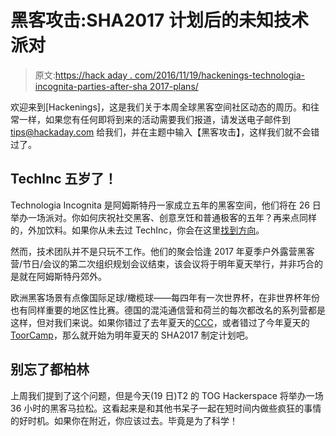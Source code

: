 # 黑客攻击:SHA2017 计划后的未知技术派对

> 原文:[https://hack aday . com/2016/11/19/hackenings-technologia-incognita-parties-after-sha 2017-plans/](https://hackaday.com/2016/11/19/hackenings-technologica-incognita-parties-after-sha2017-plans/)

欢迎来到[Hackenings]，这是我们关于本周全球黑客空间社区动态的周历。和往常一样，如果您有任何即将到来的活动需要我们报道，请发送电子邮件到 tips@hackaday.com 给我们，并在主题中输入【黑客攻击】，这样我们就不会错过了。

## TechInc 五岁了！

Technologia Incognita 是阿姆斯特丹一家成立五年的黑客空间，他们将在 26 日举办一场派对。你如何庆祝社交黑客、创意烹饪和普通极客的五年？再来点同样的，外加饮料。如果你从未去过 TechInc，你会在这里[找到方向](https://wiki.techinc.nl/index.php/ACTA)。

然而，技术团队并不是只玩不工作。他们的聚会恰逢 2017 年夏季户外露营黑客营/节日/会议的第二次组织规划会议结束，该会议将于明年夏天举行，并非巧合的是就在阿姆斯特丹郊外。

欧洲黑客场景有点像国际足球/橄榄球——每四年有一次世界杯，在非世界杯年份也有同样重要的地区性比赛。德国的混沌通信营和荷兰的每次都改名的系列营都是这样，但对我们来说。如果你错过了去年夏天的[CCC](http://hackaday.com/tag/cccamp/)，或者错过了今年夏天的[ToorCamp](http://toorcamp.toorcon.net/)，那么就开始为明年夏天的 SHA2017 制定计划吧。

## 别忘了都柏林

上周我们提到了这个问题，但是今天(19 日)T2 的 TOG Hackerspace 将举办一场 36 小时的黑客马拉松。这看起来是和其他书呆子一起在短时间内做些疯狂的事情的好时机。如果你在附近，你应该过去。毕竟是为了科学！